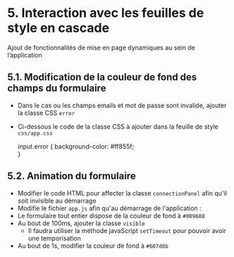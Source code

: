 # 5. Interaction avec les feuilles de style en cascade
Ajout de fonctionnalités de mise en page dynamiques au sein de l’application


## 5.1. Modification de la couleur de fond des champs du formulaire 
- Dans le cas ou les champs emails et mot de passe sont invalide, ajouter la classe CSS `error`
- Ci-dessous le code de la classe CSS à ajouter dans la feuille de style `css/app.css`


    input.error
    {
	    background-color: #ff855f;	
    }


## 5.2. Animation du formulaire
- Modifier le code HTML pour affecter la classe `connectionPanel` afin qu'il soit invisible au démarrage
- Modifie le fichier `app.js` afin qu'au démarrage de l'application :
 - Le formulaire tout entier dispose de la couleur de fond à `#009688`
 - Au bout de 100ms, ajouter la classe `visible`
   - Il faudra utiliser la méthode javaScript `setTimeout` pour pouvoir avoir une temporisation
 - Au bout de 1s, modifier la couleur de fond à `#607d8b`
 
